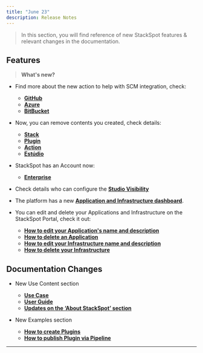 ```yaml
---
title: "June 23"
description: Release Notes
---
```


> In this section, you will find reference of new StackSpot features & relevant changes in the documentation.

## **Features**

> **What's new?**

- Find more about the new action to help with SCM integration, check:
  - [**GitHub**](/en/home/account/guides/scm-integration/scm-github)
  - [**Azure**](/en/home/account/guides/scm-integration/scm-azure)  
  - [**BitBucket**](/en/home/account/guides/scm-integration/bitbucket)

- Now, you can remove contents you created, check details:
  - [**Stack**](/en/create-use/create-content/stack/create-stack)
  - [**Plugin**](/en/create-use/create-content/plugin/publish-plugin)
  - [**Action**](/en/create-use/create-content/stack/create-stack)
  - [**Estúdio**](/en/create-use/studio/create-studio.md/create-studio)

- StackSpot has an Account now:
  - [**Enterprise**](/en/home/account/intro-account)

- Check details who can configure the [**Studio Visibility**](/en/create-use/studio/visibility)
- The platform has a new [**Application and Infrastructure dashboard**](/en/deployment/manage/dashboard).

- You can edit and delete your Applications and Infrastructure on the StackSpot Portal, check it out:
  - [**How to edit your Application's name and description**](/en/create-use/use-content/application/create-app-portal)
  - [**How to delete an Application**](/en/create-use/use-content/application/create-app-portal)
  - [**How to edit your Infrastructure name and description**](/en/create-use/use-content/infra/infrastructure)
  - [**How to delete your Infrastructure**](/en/create-use/use-content/infra/infrastructure)

## **Documentation Changes**

- New Use Content section
  - [**Use Case**](/en/create-use/use-content/quickstart)
  - [**User Guide**](/en/create-use/use-content/index)
  - [**Updates on the ‘About StackSpot’ section**](/en/home/stackspot/getting-started)

- New Examples section
  - [**How to create Plugins**](/en/home/stackspot/examples/studio-content/create-app-plugins-stack)
  - [**How to publish Plugin via Pipeline**](/en/create-use/create-content/plugin/publish-workflow)

---
